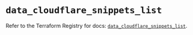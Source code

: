 # `data_cloudflare_snippets_list`

Refer to the Terraform Registry for docs: [`data_cloudflare_snippets_list`](https://registry.terraform.io/providers/cloudflare/cloudflare/5.7.1/docs/data-sources/snippets_list).
